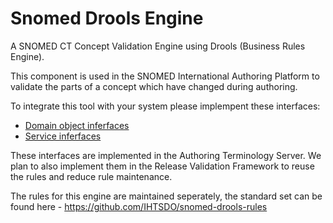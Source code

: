 # Snomed Drools Engine
A SNOMED CT Concept Validation Engine using Drools (Business Rules Engine).

This component is used in the SNOMED International Authoring Platform to validate the parts of a concept which have changed during authoring.

To integrate this tool with your system please implempent these interfaces:
- [Domain object inferfaces](https://github.com/IHTSDO/snomed-drools/tree/master/src/main/java/org/ihtsdo/drools/domain)
- [Service inferfaces](https://github.com/IHTSDO/snomed-drools/tree/master/src/main/java/org/ihtsdo/drools/service)

These interfaces are implemented in the Authoring Terminology Server. We plan to also implement them in the Release Validation Framework to reuse the rules and reduce rule maintenance.

The rules for this engine are maintained seperately, the standard set can be found here - https://github.com/IHTSDO/snomed-drools-rules
